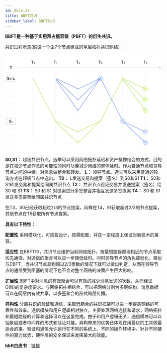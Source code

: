 ```yaml
---
id: docs_22
title: BBFT共识
sidebar_label: BBFT共识
---
```


**BBFT是一种基于实用拜占庭容错（PBFT）的衍生共识。**

共识过程示意(假设一个由7个节点组成的单层拓扑共识网络）:

![image.png](./img/2.png)

**S0,S1：** 超级共识节点。选举可以采用网络拓扑延迟和资产抵押结合的方式，目的是在减少节点作恶的可能性的同时尽量减少网络的整体延时。作为普通节点和领导节点之间的中继，对信息做整合和转发。
**L：** 领导节点。选举可以采用普通的轮询方式在超级节点中选出。
**T0：** L发送交易和提案（签名）到S0和S1
**T1：** S0和S1转发交易和提案给同属共识节点
**T2：** 共识节点验证交易并发送提案（签名）给 S0 和 S1
**T3：** S0 和 S1 对提案进行多签整合并相互发送多签提案
**T4：** S0 和 S1 发送多签提案给同属共识节点

在T3，S0已经获取超过2/3的节点提案，同样在T4，S1获取超过2/3的节点提案，其他节点在T5获取所有节点提案。

**具有以下特性：**

**配置性**
采用模块化，可插拔设计，按需配置，并在一定程度上保证对新技术的兼容。

**适应性**
在BBFT中，共识节点维护当前网络拓扑，按最短路径原理相近的节点采取优先通信，对通信的聚合可以进一步降低延时。同时领导节点的角色被弱化，类似与DBFT，当共识节点拿到超过2/3票数的情况下就可以做出判定，从而在领导节点的通信受到阻塞的情况下也不会对整个网络的决策产生巨大影响。

**扩展性**
BBFT中对消息的有效聚合可以有效的减少消息发送的次数，从而保证O(N)的复杂度要求。与网络拓扑相结合，可以把网络分割为多层结构，消息数据可以在同层内有效共享，以多签聚合的形式跨层传播。

**异构性**
分离共识的验证和通信，采取低耦合的共识框架可以进一步提高网络的可靠性和效率。通信模块和用户逻辑相对独立，主要处理网络连接和请求，网络拓扑和最短路径的计算和选择可以在这里完成。由于和用户逻辑无关，通信模块可以以抽象层或者中间件的形式和验证对接。异构带来的优势还体现在用最优的工具做最适合的事。验证和通信允许运行在不同的系统上，不同的操作环境中。针对不同硬件的算力优势，硬件层的安全保证来发挥最大的效能。

**bbft白皮书**：[链接](https://github.com/bystackcom/BBFT-Whitepaper/blob/master/whitepaper.pdf)
